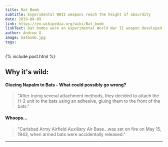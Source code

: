 ```yaml
---
title: Bat Bomb
subtitle: Experimental WWII weapons reach the height of absurdity
date: 2019-08-09
link: https://en.wikipedia.org/wiki/Bat_bomb
linkText: Bat bombs were an experimental World War II weapon developed by the United States. The bomb consisted of a bomb-shaped casing with over a thousand compartments, each containing a hibernating Mexican free-tailed bat with a small, timed incendiary bomb attached.
author: Andrew G
image: batbomb.jpg
tags:
---
```


{% include post.html %}

## Why it's wild:
#### Glueing Napalm to Bats - What could possibly go wrong?
> "After trying several attachment methods, they decided to attach the H-2 unit to the bats using an adhesive, gluing them to the front of the bats."

#### Whoops...
>   "Carlsbad Army Airfield Auxiliary Air Base...was set on fire on May 15, 1943, when armed bats were accidentally released."


---